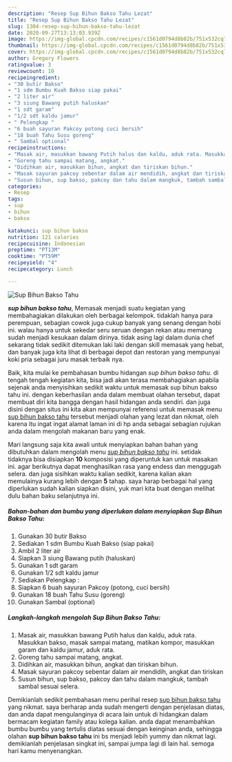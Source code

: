 ```yaml
---
description: "Resep Sup Bihun Bakso Tahu Lezat"
title: "Resep Sup Bihun Bakso Tahu Lezat"
slug: 1304-resep-sup-bihun-bakso-tahu-lezat
date: 2020-09-27T13:13:03.939Z
image: https://img-global.cpcdn.com/recipes/c1561d0794d8b82b/751x532cq70/sup-bihun-bakso-tahu-foto-resep-utama.jpg
thumbnail: https://img-global.cpcdn.com/recipes/c1561d0794d8b82b/751x532cq70/sup-bihun-bakso-tahu-foto-resep-utama.jpg
cover: https://img-global.cpcdn.com/recipes/c1561d0794d8b82b/751x532cq70/sup-bihun-bakso-tahu-foto-resep-utama.jpg
author: Gregory Flowers
ratingvalue: 3
reviewcount: 10
recipeingredient:
- "30 butir Bakso"
- "1 sdm Bumbu Kuah Bakso siap pakai"
- "2 liter air"
- "3 siung Bawang putih haluskan"
- "1 sdt garam"
- "1/2 sdt kaldu jamur"
- " Pelengkap "
- "6 buah sayuran Pakcoy potong cuci bersih"
- "18 buah Tahu Susu goreng"
- " Sambal optional"
recipeinstructions:
- "Masak air, masukkan bawang Putih halus dan kaldu, aduk rata. Masukkan bakso, masak sampai matang, matikan kompor, masukkan garam dan kaldu jamur, aduk rata."
- "Goreng tahu sampai matang, angkat."
- "Didihkan air, masukkan bihun, angkat dan tiriskan bihun."
- "Masak sayuran pakcoy sebentar dalam air mendidih, angkat dan tiriskan"
- "Susun bihun, sup bakso, pakcoy dan tahu dalam mangkuk, tambah sambal sesuai selera."
categories:
- Resep
tags:
- sup
- bihun
- bakso

katakunci: sup bihun bakso 
nutrition: 121 calories
recipecuisine: Indonesian
preptime: "PT13M"
cooktime: "PT59M"
recipeyield: "4"
recipecategory: Lunch

---
```



![Sup Bihun Bakso Tahu](https://img-global.cpcdn.com/recipes/c1561d0794d8b82b/751x532cq70/sup-bihun-bakso-tahu-foto-resep-utama.jpg)

<b><i>sup bihun bakso tahu</i></b>, Memasak menjadi suatu kegiatan yang membahagiakan dilakukan oleh berbagai kelompok. tidaklah hanya para perempuan, sebagian cowok juga cukup banyak yang senang dengan hobi ini. walau hanya untuk sekedar seru seruan dengan rekan atau memang sudah menjadi kesukaan dalam dirinya. tidak asing lagi dalam dunia chef sekarang tidak sedikit ditemukan laki laki dengan skill memasak yang hebat, dan banyak juga kita lihat di berbagai depot dan restoran yang mempunyai koki pria sebagai juru masak terbaik nya.



Baik, kita mulai ke pembahasan bumbu hidangan <i>sup bihun bakso tahu</i>. di tengah tengah kegiatan kita, bisa jadi akan terasa membahagiakan apabila sejenak anda menyisihkan sedikit waktu untuk memasak sup bihun bakso tahu ini. dengan keberhasilan anda dalam membuat olahan tersebut, dapat membuat diri kita bangga dengan hasil hidangan anda sendiri. dan juga disini dengan situs ini kita akan mempunyai referensi untuk memasak menu <u>sup bihun bakso tahu</u> tersebut menjadi olahan yang lezat dan nikmat, oleh karena itu ingat ingat alamat laman ini di hp anda sebagai sebagian rujukan anda dalam mengolah makanan baru yang enak.


Mari langsung saja kita awali untuk menyiapkan bahan bahan yang dibutuhkan dalam mengolah menu <u><i>sup bihun bakso tahu</i></u> ini. setidak tidaknya bisa disiapkan <b>10</b> komposisi yang diperuntuk kan untuk masakan ini. agar berikutnya dapat menghasilkan rasa yang endess dan menggugah selera. dan juga sisihkan waktu kalian sedikit, karena kalian akan memulainya kurang lebih dengan <b>5</b> tahap. saya harap berbagai hal yang diperlukan sudah kalian siapkan disini, yuk mari kita buat dengan melihat dulu bahan baku selanjutnya ini.

<!--inarticleads1-->

##### Bahan-bahan dan bumbu yang diperlukan dalam menyiapkan Sup Bihun Bakso Tahu:

1. Gunakan 30 butir Bakso
1. Sediakan 1 sdm Bumbu Kuah Bakso (siap pakai)
1. Ambil 2 liter air
1. Siapkan 3 siung Bawang putih (haluskan)
1. Gunakan 1 sdt garam
1. Gunakan 1/2 sdt kaldu jamur
1. Sediakan  Pelengkap :
1. Siapkan 6 buah sayuran Pakcoy (potong, cuci bersih)
1. Gunakan 18 buah Tahu Susu (goreng)
1. Gunakan  Sambal (optional)




<!--inarticleads2-->

##### Langkah-langkah mengolah Sup Bihun Bakso Tahu:

1. Masak air, masukkan bawang Putih halus dan kaldu, aduk rata. Masukkan bakso, masak sampai matang, matikan kompor, masukkan garam dan kaldu jamur, aduk rata.
1. Goreng tahu sampai matang, angkat.
1. Didihkan air, masukkan bihun, angkat dan tiriskan bihun.
1. Masak sayuran pakcoy sebentar dalam air mendidih, angkat dan tiriskan
1. Susun bihun, sup bakso, pakcoy dan tahu dalam mangkuk, tambah sambal sesuai selera.




Demikianlah sedikit pembahasan menu perihal resep <u>sup bihun bakso tahu</u> yang nikmat. saya berharap anda sudah mengerti dengan penjelasan diatas, dan anda dapat mengulanginya di acara lain untuk di hidangkan dalam bermacam kegiatan family atau kolega kalian. anda dapat menambahkan bumbu bumbu yang tertulis diatas sesuai dengan keinginan anda, sehingga olahan <b>sup bihun bakso tahu</b> ini bs menjadi lebih yummy dan nikmat lagi. demikianlah penjelasan singkat ini, sampai jumpa lagi di lain hal. semoga hari kamu menyenangkan.
